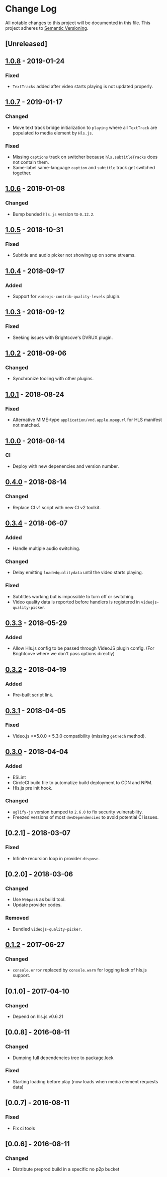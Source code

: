 # Change Log
All notable changes to this project will be documented in this file.
This project adheres to [Semantic Versioning](http://semver.org/).

## [Unreleased]

## [1.0.8] - 2019-01-24
### Fixed
- `TextTracks` added after video starts playing is not updated properly.

## [1.0.7] - 2019-01-17
### Changed
- Move text track bridge initialization to `playing` where all `TextTrack` are populated to media element by `Hls.js`.

### Fixed
- Missing `captions` track on switcher because `hls.subtitleTracks` does not contain them.
- Same-label same-language `caption` and `subtitle` track get switched together.

## [1.0.6] - 2019-01-08
### Changed
- Bump bunded `hls.js` version to `0.12.2`.

## [1.0.5] - 2018-10-31
### Fixed
- Subtitle and audio picker not showing up on some streams.

## [1.0.4] - 2018-09-17
### Added
- Support for `videojs-contrib-quality-levels` plugin.

## [1.0.3] - 2018-09-12
### Fixed
- Seeking issues with Brightcove's DVRUX plugin.

## [1.0.2] - 2018-09-06
### Changed
- Synchronize tooling with other plugins.

## [1.0.1] - 2018-08-24
### Fixed
- Alternative MIME-type `application/vnd.apple.mpegurl` for HLS manifest not matched.

## [1.0.0] - 2018-08-14
### CI
- Deploy with new depenencies and version number.

## [0.4.0] - 2018-08-14
### Changed
- Replace CI v1 script with new CI v2 toolkit.

## [0.3.4] - 2018-06-07
### Added
- Handle multiple audio switching.

### Changed
- Delay emitting `loadedqualitydata` until the video starts playing.

### Fixed
- Subtitles working but is impossible to turn off or switching.
- Video quality data is reported before handlers is registered in `videojs-quality-picker`.

## [0.3.3] - 2018-05-29
### Added
- Allow Hls.js config to be passed through VideoJS plugin config. (For Brightcove where we don't pass options directly)

## [0.3.2] - 2018-04-19
### Added
- Pre-built script link.

## [0.3.1] - 2018-04-05
### Fixed
- Video.js >=5.0.0 < 5.3.0 compatibility (missing `getTech` method).

## [0.3.0] - 2018-04-04
### Added
- ESLint
- CircleCI build file to automatize build deployment to CDN and NPM.
- Hls.js pre init hook.

### Changed
- `uglify-js` version bumped to `2.6.0` to fix security vulnerability.
- Freezed versions of most `devDependencies` to avoid potential CI issues.

## [0.2.1] - 2018-03-07
### Fixed
- Infinite recursion loop in provider `dispose`.

## [0.2.0] - 2018-03-06
### Changed
- Use `Webpack` as build tool.
- Update provider codes.

### Removed
- Bundled `videojs-quality-picker`.

## [0.1.2] - 2017-06-27
### Changed
- `console.error` replaced by `console.warn` for logging lack of hls.js support.

## [0.1.0] - 2017-04-10
### Changed
- Depend on hls.js v0.6.21

## [0.0.8] - 2016-08-11
### Changed
- Dumping full dependencies tree to package.lock

### Fixed
- Starting loading before play (now loads when media element requests data)

## [0.0.7] - 2016-08-11
### Fixed
- Fix ci tools

## [0.0.6] - 2016-08-11
### Changed
- Distribute preprod build in a specific no p2p bucket

[0.1.2]: https://github.com/streamroot/videojs5-hlsjs-source-handler/compare/v0.1.0...v0.1.2
[0.1.3]: https://github.com/streamroot/videojs5-hlsjs-source-handler/compare/v0.1.2...v0.1.3
[0.3.0]: https://github.com/streamroot/videojs-hlsjs-plugin/compare/v0.2.1...v0.3.0
[0.3.1]: https://github.com/streamroot/videojs-hlsjs-plugin/compare/v0.3.0...v0.3.1
[0.3.2]: https://github.com/streamroot/videojs-hlsjs-plugin/compare/v0.3.1...v0.3.2
[0.3.3]: https://github.com/streamroot/videojs-hlsjs-plugin/compare/v0.3.2...v0.3.3
[0.3.4]: https://github.com/streamroot/videojs-hlsjs-plugin/compare/v0.3.3...v0.3.4
[0.4.0]: https://github.com/streamroot/videojs-hlsjs-plugin/compare/v0.3.4...v0.4.0
[1.0.0]: https://github.com/streamroot/videojs-hlsjs-plugin/compare/v0.4.0...v1.0.0
[1.0.1]: https://github.com/streamroot/videojs-hlsjs-plugin/compare/v1.0.0...v1.0.1
[1.0.2]: https://github.com/streamroot/videojs-hlsjs-plugin/compare/v1.0.1...v1.0.2
[1.0.3]: https://github.com/streamroot/videojs-hlsjs-plugin/compare/v1.0.2...v1.0.3
[1.0.4]: https://github.com/streamroot/videojs-hlsjs-plugin/compare/v1.0.3...v1.0.4
[1.0.5]: https://github.com/streamroot/videojs-hlsjs-plugin/compare/v1.0.4...v1.0.5
[1.0.6]: https://github.com/streamroot/videojs-hlsjs-plugin/compare/v1.0.5...v1.0.6
[1.0.7]: https://github.com/streamroot/videojs-hlsjs-plugin/compare/v1.0.6...v1.0.7
[1.0.8]: https://github.com/streamroot/videojs-hlsjs-plugin/compare/v1.0.7...v1.0.8
